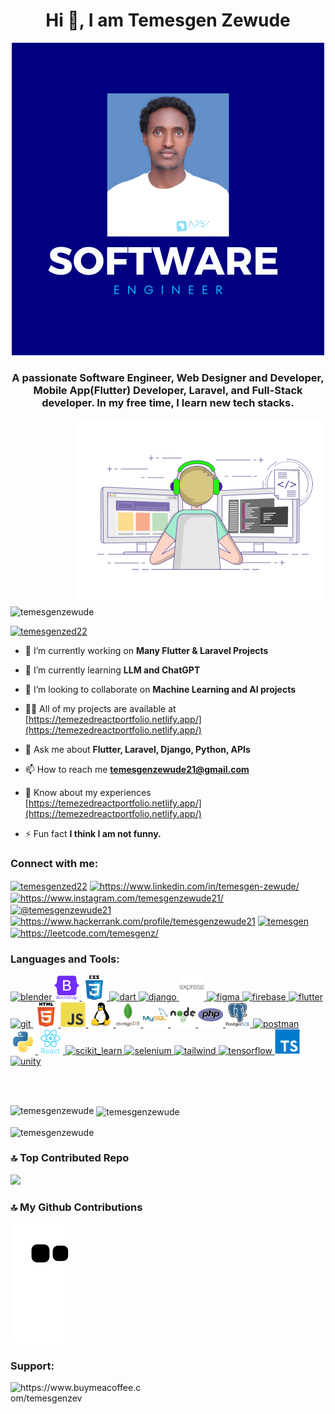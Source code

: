 
<h1 align="center">Hi 👋, I am Temesgen Zewude</h1>

<div align = "center"> <img src="https://github.com/Temesgenzewude/Temesgenzewude/blob/main/temesgen-logo1.png" >  </div>
<h3 align="center">A passionate Software Engineer,  Web Designer and Developer, Mobile App(Flutter) Developer, Laravel, and Full-Stack developer. In my free time, I learn new tech stacks.</h3>

<img align="right" width="400" alt="Coding" src="https://raw.githubusercontent.com/devSouvik/devSouvik/master/gif3.gif" >

<p align="left"> <img src="https://komarev.com/ghpvc/?username=temesgenzewude&label=Profile%20views&color=0e75b6&style=flat" alt="temesgenzewude" /> </p>

<p align="left"> <a href="https://twitter.com/temesgenzed22" target="blank"><img src="https://img.shields.io/twitter/follow/temesgenzed22?logo=twitter&style=for-the-badge" alt="temesgenzed22" /></a> </p>

- 🔭 I’m currently working on **Many Flutter & Laravel Projects**

- 🌱 I’m currently learning **LLM and ChatGPT**

- 👯 I’m looking to collaborate on **Machine Learning and AI projects**

- 👨‍💻 All of my projects are available at [https://temezedreactportfolio.netlify.app/](https://temezedreactportfolio.netlify.app/)

- 💬 Ask me about **Flutter, Laravel, Django, Python, APIs**

- 📫 How to reach me **temesgenzewude21@gmail.com**

- 📄 Know about my experiences [https://temezedreactportfolio.netlify.app/](https://temezedreactportfolio.netlify.app/)

- ⚡ Fun fact **I think I am not funny.**

<h3 align="left">Connect with me:</h3>
<p align="left">
<a href="https://twitter.com/temesgenzed22" target="blank"><img align="center" src="https://raw.githubusercontent.com/rahuldkjain/github-profile-readme-generator/master/src/images/icons/Social/twitter.svg" alt="temesgenzed22" height="30" width="40" /></a>
<a href="https://linkedin.com/in/https://www.linkedin.com/in/temesgen-zewude/" target="blank"><img align="center" src="https://raw.githubusercontent.com/rahuldkjain/github-profile-readme-generator/master/src/images/icons/Social/linked-in-alt.svg" alt="https://www.linkedin.com/in/temesgen-zewude/" height="30" width="40" /></a>
<a href="https://instagram.com/https://www.instagram.com/temesgenzewude21/" target="blank"><img align="center" src="https://raw.githubusercontent.com/rahuldkjain/github-profile-readme-generator/master/src/images/icons/Social/instagram.svg" alt="https://www.instagram.com/temesgenzewude21/" height="30" width="40" /></a>
<a href="https://medium.com/@temesgenzewude21" target="blank"><img align="center" src="https://raw.githubusercontent.com/rahuldkjain/github-profile-readme-generator/master/src/images/icons/Social/medium.svg" alt="@temesgenzewude21" height="30" width="40" /></a>
<a href="https://www.hackerrank.com/https://www.hackerrank.com/profile/temesgenzewude21" target="blank"><img align="center" src="https://raw.githubusercontent.com/rahuldkjain/github-profile-readme-generator/master/src/images/icons/Social/hackerrank.svg" alt="https://www.hackerrank.com/profile/temesgenzewude21" height="30" width="40" /></a>
<a href="https://codeforces.com/profile/temesgen" target="blank"><img align="center" src="https://raw.githubusercontent.com/rahuldkjain/github-profile-readme-generator/master/src/images/icons/Social/codeforces.svg" alt="temesgen" height="30" width="40" /></a>
<a href="https://www.leetcode.com/https://leetcode.com/temesgenz/" target="blank"><img align="center" src="https://raw.githubusercontent.com/rahuldkjain/github-profile-readme-generator/master/src/images/icons/Social/leet-code.svg" alt="https://leetcode.com/temesgenz/" height="30" width="40" /></a>
</p>

<h3 align="left">Languages and Tools:</h3>
<p align="left"> <a href="https://www.blender.org/" target="_blank" rel="noreferrer"> <img src="https://download.blender.org/branding/community/blender_community_badge_white.svg" alt="blender" width="40" height="40"/> </a> <a href="https://getbootstrap.com" target="_blank" rel="noreferrer"> <img src="https://raw.githubusercontent.com/devicons/devicon/master/icons/bootstrap/bootstrap-plain-wordmark.svg" alt="bootstrap" width="40" height="40"/> </a> <a href="https://www.w3schools.com/css/" target="_blank" rel="noreferrer"> <img src="https://raw.githubusercontent.com/devicons/devicon/master/icons/css3/css3-original-wordmark.svg" alt="css3" width="40" height="40"/> </a> <a href="https://dart.dev" target="_blank" rel="noreferrer"> <img src="https://www.vectorlogo.zone/logos/dartlang/dartlang-icon.svg" alt="dart" width="40" height="40"/> </a> <a href="https://www.djangoproject.com/" target="_blank" rel="noreferrer"> <img src="https://cdn.worldvectorlogo.com/logos/django.svg" alt="django" width="40" height="40"/> </a> <a href="https://expressjs.com" target="_blank" rel="noreferrer"> <img src="https://raw.githubusercontent.com/devicons/devicon/master/icons/express/express-original-wordmark.svg" alt="express" width="40" height="40"/> </a> <a href="https://www.figma.com/" target="_blank" rel="noreferrer"> <img src="https://www.vectorlogo.zone/logos/figma/figma-icon.svg" alt="figma" width="40" height="40"/> </a> <a href="https://firebase.google.com/" target="_blank" rel="noreferrer"> <img src="https://www.vectorlogo.zone/logos/firebase/firebase-icon.svg" alt="firebase" width="40" height="40"/> </a> <a href="https://flutter.dev" target="_blank" rel="noreferrer"> <img src="https://www.vectorlogo.zone/logos/flutterio/flutterio-icon.svg" alt="flutter" width="40" height="40"/> </a> <a href="https://git-scm.com/" target="_blank" rel="noreferrer"> <img src="https://www.vectorlogo.zone/logos/git-scm/git-scm-icon.svg" alt="git" width="40" height="40"/> </a> <a href="https://www.w3.org/html/" target="_blank" rel="noreferrer"> <img src="https://raw.githubusercontent.com/devicons/devicon/master/icons/html5/html5-original-wordmark.svg" alt="html5" width="40" height="40"/> </a> <a href="https://developer.mozilla.org/en-US/docs/Web/JavaScript" target="_blank" rel="noreferrer"> <img src="https://raw.githubusercontent.com/devicons/devicon/master/icons/javascript/javascript-original.svg" alt="javascript" width="40" height="40"/> </a> <a href="https://www.linux.org/" target="_blank" rel="noreferrer"> <img src="https://raw.githubusercontent.com/devicons/devicon/master/icons/linux/linux-original.svg" alt="linux" width="40" height="40"/> </a> <a href="https://www.mongodb.com/" target="_blank" rel="noreferrer"> <img src="https://raw.githubusercontent.com/devicons/devicon/master/icons/mongodb/mongodb-original-wordmark.svg" alt="mongodb" width="40" height="40"/> </a> <a href="https://www.mysql.com/" target="_blank" rel="noreferrer"> <img src="https://raw.githubusercontent.com/devicons/devicon/master/icons/mysql/mysql-original-wordmark.svg" alt="mysql" width="40" height="40"/> </a> <a href="https://nodejs.org" target="_blank" rel="noreferrer"> <img src="https://raw.githubusercontent.com/devicons/devicon/master/icons/nodejs/nodejs-original-wordmark.svg" alt="nodejs" width="40" height="40"/> </a> <a href="https://www.php.net" target="_blank" rel="noreferrer"> <img src="https://raw.githubusercontent.com/devicons/devicon/master/icons/php/php-original.svg" alt="php" width="40" height="40"/> </a> <a href="https://www.postgresql.org" target="_blank" rel="noreferrer"> <img src="https://raw.githubusercontent.com/devicons/devicon/master/icons/postgresql/postgresql-original-wordmark.svg" alt="postgresql" width="40" height="40"/> </a> <a href="https://postman.com" target="_blank" rel="noreferrer"> <img src="https://www.vectorlogo.zone/logos/getpostman/getpostman-icon.svg" alt="postman" width="40" height="40"/> </a> <a href="https://www.python.org" target="_blank" rel="noreferrer"> <img src="https://raw.githubusercontent.com/devicons/devicon/master/icons/python/python-original.svg" alt="python" width="40" height="40"/> </a> <a href="https://reactjs.org/" target="_blank" rel="noreferrer"> <img src="https://raw.githubusercontent.com/devicons/devicon/master/icons/react/react-original-wordmark.svg" alt="react" width="40" height="40"/> </a> <a href="https://scikit-learn.org/" target="_blank" rel="noreferrer"> <img src="https://upload.wikimedia.org/wikipedia/commons/0/05/Scikit_learn_logo_small.svg" alt="scikit_learn" width="40" height="40"/> </a> <a href="https://www.selenium.dev" target="_blank" rel="noreferrer"> <img src="https://raw.githubusercontent.com/detain/svg-logos/780f25886640cef088af994181646db2f6b1a3f8/svg/selenium-logo.svg" alt="selenium" width="40" height="40"/> </a> <a href="https://tailwindcss.com/" target="_blank" rel="noreferrer"> <img src="https://www.vectorlogo.zone/logos/tailwindcss/tailwindcss-icon.svg" alt="tailwind" width="40" height="40"/> </a> <a href="https://www.tensorflow.org" target="_blank" rel="noreferrer"> <img src="https://www.vectorlogo.zone/logos/tensorflow/tensorflow-icon.svg" alt="tensorflow" width="40" height="40"/> </a> <a href="https://www.typescriptlang.org/" target="_blank" rel="noreferrer"> <img src="https://raw.githubusercontent.com/devicons/devicon/master/icons/typescript/typescript-original.svg" alt="typescript" width="40" height="40"/> </a> <a href="https://unity.com/" target="_blank" rel="noreferrer"> <img src="https://www.vectorlogo.zone/logos/unity3d/unity3d-icon.svg" alt="unity" width="40" height="40"/> </a> </p>

<br><br>

<p><img align="left" src="https://github-readme-stats.vercel.app/api/top-langs?username=temesgenzewude&show_icons=true&locale=en&layout=compact" alt="temesgenzewude" /></p>

<p>&nbsp;<img align="center" src="https://github-readme-stats.vercel.app/api?username=temesgenzewude&show_icons=true&locale=en" alt="temesgenzewude" /></p>

<p><img align="center" src="https://github-readme-streak-stats.herokuapp.com/?user=temesgenzewude&" alt="temesgenzewude" /></p>

### 🔝 Top Contributed Repo
![](https://github-contributor-stats.vercel.app/api?username=temesgenzewude&limit=5&theme=flat&combine_all_yearly_contributions=true)

### 🔝 My Github Contributions
![Snake_Animation](https://github.com/Temesgenzewude/Temesgenzewude/blob/output/github-contribution-grid-snake.svg)


<h3 align="left">Support:</h3>
<p><a href="https://www.buymeacoffee.com/https://www.buymeacoffee.com/temesgenzev"> <img align="left" src="https://cdn.buymeacoffee.com/buttons/v2/default-yellow.png" height="50" width="210" alt="https://www.buymeacoffee.com/temesgenzev" /></a></p><br><br>




<!---
Temesgenzewude/Temesgenzewude is a ✨ special ✨ repository because its `README.md` (this file) appears on your GitHub profile.
You can click the Preview link to take a look at your changes.
--->

